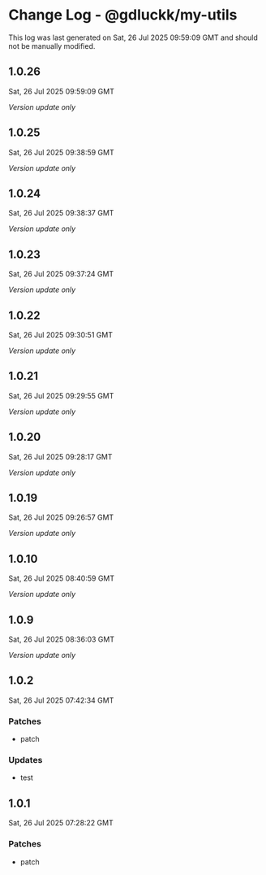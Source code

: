 # Change Log - @gdluckk/my-utils

This log was last generated on Sat, 26 Jul 2025 09:59:09 GMT and should not be manually modified.

## 1.0.26
Sat, 26 Jul 2025 09:59:09 GMT

_Version update only_

## 1.0.25
Sat, 26 Jul 2025 09:38:59 GMT

_Version update only_

## 1.0.24
Sat, 26 Jul 2025 09:38:37 GMT

_Version update only_

## 1.0.23
Sat, 26 Jul 2025 09:37:24 GMT

_Version update only_

## 1.0.22
Sat, 26 Jul 2025 09:30:51 GMT

_Version update only_

## 1.0.21
Sat, 26 Jul 2025 09:29:55 GMT

_Version update only_

## 1.0.20
Sat, 26 Jul 2025 09:28:17 GMT

_Version update only_

## 1.0.19
Sat, 26 Jul 2025 09:26:57 GMT

_Version update only_

## 1.0.10
Sat, 26 Jul 2025 08:40:59 GMT

_Version update only_

## 1.0.9
Sat, 26 Jul 2025 08:36:03 GMT

_Version update only_

## 1.0.2
Sat, 26 Jul 2025 07:42:34 GMT

### Patches

- patch

### Updates

- test

## 1.0.1
Sat, 26 Jul 2025 07:28:22 GMT

### Patches

- patch

